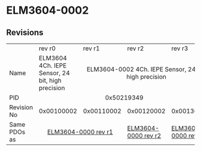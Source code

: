 # ELM3604-0002

## Revisions
<table>
<tr>
<td></td>
<td>rev r0</td>
<td>rev r1</td>
<td>rev r2</td>
<td>rev r3</td>
</tr>
<tr>
<td>Name</td>
<td>ELM3604 4Ch. IEPE Sensor, 24 bit, high precision</td>
<td colspan=3 align="center">ELM3604-0002 4Ch. IEPE Sensor, 24 bit, high precision</td>
</tr>
<tr>
<td>PID</td>
<td colspan=4 align="center">0x50219349</td>
</tr>
<tr>
<td>Revision No</td>
<td>0x00100002</td>
<td>0x00110002</td>
<td>0x00120002</td>
<td>0x00130002</td>
</tr>
<tr>
<td>Same PDOs as</td>
<td colspan=2 align="center"><a href="ELM3604-0000.md">ELM3604-0000 rev r1</a></td>
<td><a href="ELM3604-0000.md">ELM3604-0000 rev r2</a></td>
<td><a href="ELM3604-0000.md">ELM3604-0000 rev r3</a></td>
</tr>
</table>
